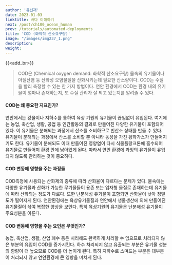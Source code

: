 ```yaml
---
author: '유신재'
date: 2023-01-03
linktitle: 바다 이해하기
next: /post/ch100_ocean_human
prev: /tutorials/automated-deployments
title: 'COD (화학적 산소요구량)'
image: "/images/img237_1.png"
description:
weight: 
---
```


{{<add_br>}}

> COD은 (Chemical oxygen demand: 화학적 산소요구량) 물속의 유기물이나 아질산염 등 산화성 오염물질을 산화시키는데 필요한 산소량이다.
> COD는 수질을 빨리 측정할 수 있는 한 가지 방법이다.
> 연안 환경에서 COD는 환경 내의 유기물이 얼마나 존재하는지, 또 수질 관리가 잘 되고 있는지를 알려줄 수 있다. 

#### COD는 왜 중요한 지표인가?

연안에서는 강물이나 지하수를 통하여 육상 기원의 유기물이 끊임없이 유입된다. 여기에는 농업, 축산업, 생활, 공업 등 인간활동의 결과로 만들어진 다양한 유기물이 포함되어 있다. 이 유기물은 분해되는 과정에서 산소를 소비하므로 빈산소 상태를 만들 수 있다. 유기물이 분해되는 과정에서 산소를 소비할 뿐 아니라 동성을 가진 황화가스가 만들어지기도 한다. 유기물이 분해되도 이때 만들어진 영양염이 다시 식물플랑크톤에 흡수되어 유기물로 만들어져 환경 안에 남아있게 된다. 따라서 연안 환경에 과잉의 유기물이 유입되지 않도록 관리하는 것이 중요하다.     

#### COD 변동에 영향을 주는 과정들 

COD측정에 사용되는 산화제의 종류에 따라 산화율이 다르다는 문제가 있다. 물속에는 다양한 유기물과 산화가 가능한 무기물들이 용존 또는 입자형 물질로 존재하는데 유기물에 따라 산화되는 정도가 다르다. 또한 난분해성 유기물이 포함되면 산화율이 낮아 정밀도가 떨어지게 된다. 연안환경에는 육상유기물질과 연안에서 생물생산에 의해 만들어진 유기물질이 섞여 복잡한 양상을 보인다. 특히 육상기원의 유기물은 난분해성 유기물이 주요성분을 이룬다.  

#### COD 변동에 영향을 주는 요인은 무엇인가? 

농업, 축산업, 생활, 산업 폐수 등은 처리해도 완벽하게 처리할 수 없으므로 처리되지 않은 부분의 유입이 COD를 증가시킨다. 하수 처리되지 않고 유출되는 부분은 유기물 성분의 함량이 더 높으므로 COD를 더 높이게 된다. 특히 지하수로 스며드는 부분은 대부분이 처리되지 않고 연안환경에 큰 영향을 미치게 된다.